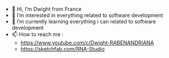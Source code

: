 - 👋 Hi, I’m Dwight from France
- 👀 I’m interested in everything related to software development
- 🌱 I’m currently learning everything i can related to software development
- 📫 How to reach me :
  - https://www.youtube.com/c/Dwight-RABENANDRIANA
  - https://sketchfab.com/RNA-Studio

<!---
RNA-Studio/RNA-Studio is a ✨ special ✨ repository because its `README.md` (this file) appears on your GitHub profile.
You can click the Preview link to take a look at your changes.
--->
